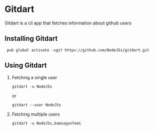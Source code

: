 # Gitdart
Gitdart is a cli app that fetches information about github users

## Installing Gitdart
   ```
    pub global activate -sgit https://github.com/NodeJSs/gitdart.git
   ```
## Using Gitdart
1. Fetching a single user
    ```
    gitdart -u NodeJSs
    ```
    or
    ```
    gitdart --user NodeJSs
    ```
2. Fetching multiple users
    ```
    gitdart -u NodeJSs,bamiogunfemi
    ```
